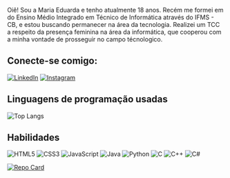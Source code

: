 Oiê! Sou a Maria Eduarda e tenho atualmente 18 anos. Recém me formei em do Ensino Médio Integrado em Técnico de Informática através do IFMS - CB, e estou buscando permanecer na área da tecnologia. Realizei um TCC a respeito da presença feminina na área da informática, que cooperou com a minha vontade de prosseguir no campo técnologico. 

## Conecte-se comigo:

[![LinkedIn](https://img.shields.io/badge/LinkedIn-000?style=for-the-badge&logo=linkedin&logoColor=0E76A8)](https://www.linkedin.com/in/maria-eduarda-alves-gil-da-costa-237213288//)
[![Instagram](https://img.shields.io/badge/Instagram-000?style=for-the-badge&logo=instagram)](https://www.instagram.com/alostmary/)

## Linguagens de programação usadas

![Top Langs](https://github-readme-stats-git-masterrstaa-rickstaa.vercel.app/api/top-langs/?username=AMARIAGIL&layout=compact&bg_color=000&border_color=30A3DC&title_color=E94D5F&text_color=FFF)

## Habilidades 

![HTML5](https://img.shields.io/badge/HTML5-000?style=for-the-badge&logo=html5)
![CSS3](https://img.shields.io/badge/CSS3-000?style=for-the-badge&logo=css3&logoColor=264CE4)
![JavaScript](https://img.shields.io/badge/JavaScript-000?style=for-the-badge&logo=javascript)
![Java](https://img.shields.io/badge/Java-000?style=for-the-badge&logo=java)
![Python](https://img.shields.io/badge/Python-000?style=for-the-badge&logo=python)
![C](https://img.shields.io/badge/C-000?style=for-the-badge&logo=c)
![C++](https://img.shields.io/badge/C%2B%2B-000?style=for-the-badge&logo=c%2B%2B&logoColor=00599C)
![C#](https://img.shields.io/badge/C%23-000?style=for-the-badge&logo=c-sharp&logoColor=823085)

[![Repo Card](https://github-readme-stats.vercel.app/api/pin/?username=AMARIAGIL&repo=dio-lab-open-source&bg_color=000&border_color=30A3DC&show_icons=true&icon_color=30A3DC&title_color=E94D5F&text_color=FFF)](https://github.com/SEUUSERNAME/SEUREPOSITORIO)
